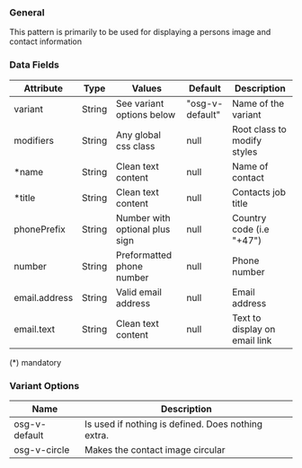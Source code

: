 ### General
This pattern is primarily to be used for displaying a persons image and contact information

### Data Fields
| Attribute | Type | Values | Default | Description |
|---|---|---|---|---|
| variant | String | See variant options below | "osg-v-default" | Name of the variant |
| modifiers | String | Any global css class | null | Root class to modify styles |
| *name | String | Clean text content | null | Name of contact |
| *title | String | Clean text content | null | Contacts job title |
| phonePrefix | String | Number with optional plus sign | null | Country code (i.e "+47") |
| number | String | Preformatted phone number | null | Phone number |
| email.address | String | Valid email address | null | Email address |
| email.text | String | Clean text content | null | Text to display on email link |

(*) mandatory

### Variant Options
| Name | Description |
|------|-------------|
| osg-v-default | Is used if nothing is defined. Does nothing extra. |
| osg-v-circle | Makes the contact image circular |
